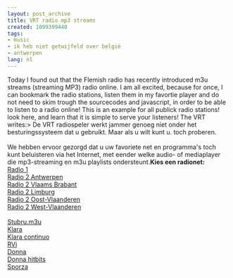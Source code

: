 ```yaml
---
layout: post_archive
title: VRT radio mp3 streams
created: 1099399440
tags:
- music
- ik heb niet getwijfeld over belgië
- antwerpen
lang: nl
---
```

Today I found out that the Flemish radio has recently introduced m3u streams (streaming MP3) radio online. I am all excited, because for once, I can bookmark the radio stations, listen them in my favortie player and do not need to skim trough the sourcecodes and javascript, in order to be able to listen to a radio online! This is an example for all publick radio stations! look here, and learn that it is simple to serve your listeners! The VRT writes:> De VRT radiospeler werkt jammer genoeg niet onder het besturingssysteem dat u gebruikt. Maar als u wilt kunt u. toch proberen.<br /><br />We hebben ervoor gezorgd dat u uw favoriete net en programma's toch kunt beluisteren via het Internet, met eender welke audio- of mediaplayer die mp3-streaming en m3u playlists ondersteunt.**Kies een radionet:**<br />[Radio 1](http://internetradio.vrt.be/dab/hoeluisteren/pc/help/gebruiksvoorwaarden/stream_11.m3U)<br />[Radio 2 Antwerpen](http://internetradio.vrt.be/dab/hoeluisteren/pc/help/gebruiksvoorwaarden/stream_21.m3U)<br />[Radio 2 Vlaams Brabant](http://internetradio.vrt.be/dab/hoeluisteren/pc/help/gebruiksvoorwaarden/stream_22.m3U)<br />[Radio 2 Limburg](http://internetradio.vrt.be/dab/hoeluisteren/pc/help/gebruiksvoorwaarden/stream_23.m3U)<br />[Radio  2 Oost-Vlaanderen](http://internetradio.vrt.be/dab/hoeluisteren/pc/help/gebruiksvoorwaarden/stream_24.m3U)<br />[Radio 2 West-Vlaanderen](http://internetradio.vrt.be/dab/hoeluisteren/pc/help/gebruiksvoorwaarden/stream_25.m3U)<br /><br /> [Stubru.m3u](http://internetradio.vrt.be/dab/hoeluisteren/pc/help/gebruiksvoorwaarden/stream_41.m3U)<br /> [Klara](http://internetradio.vrt.be/dab/hoeluisteren/pc/help/gebruiksvoorwaarden/stream_31.m3U)<br />[Klara continuo](http://internetradio.vrt.be/dab/hoeluisteren/pc/help/gebruiksvoorwaarden/stream_32.m3U)<br />[RVi](http://internetradio.vrt.be/dab/hoeluisteren/pc/help/gebruiksvoorwaarden/stream_61.m3U)<br />[Donna](http://internetradio.vrt.be/dab/hoeluisteren/pc/help/gebruiksvoorwaarden/stream_51.m3U)<br /> [Donna hitbits](http://internetradio.vrt.be/dab/hoeluisteren/pc/help/gebruiksvoorwaarden/stream_52.m3U)<br /> [Sporza](http://internetradio.vrt.be/dab/hoeluisteren/pc/help/gebruiksvoorwaarden/stream_12.m3U)

